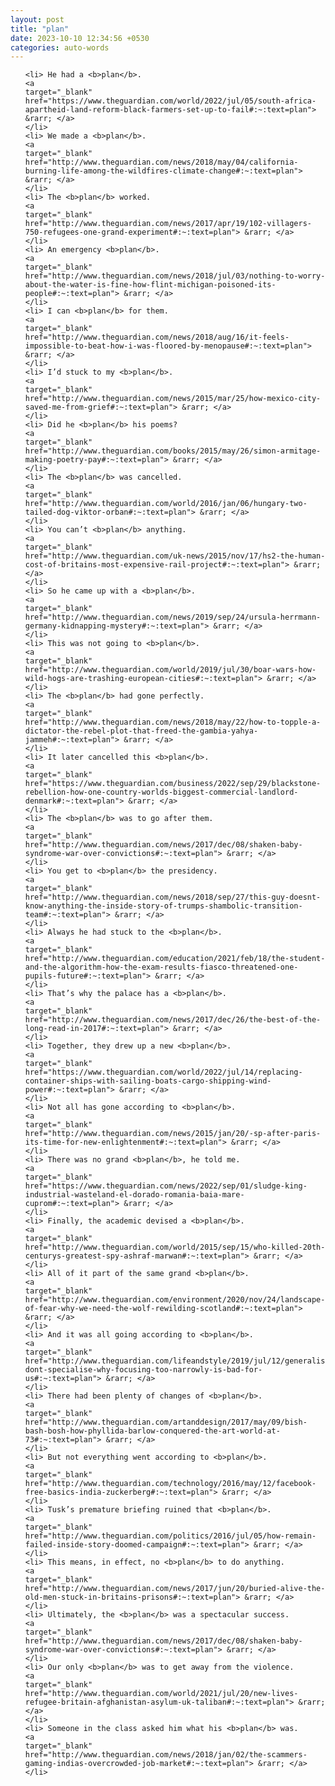 ```yaml
---
layout: post
title: "plan"
date: 2023-10-10 12:34:56 +0530
categories: auto-words
---
```

<ol>

    <li> He had a <b>plan</b>.
    <a 
    target="_blank" 
    href="https://www.theguardian.com/world/2022/jul/05/south-africa-apartheid-land-reform-black-farmers-set-up-to-fail#:~:text=plan"> &rarr; </a>
    </li>
    <li> We made a <b>plan</b>.
    <a 
    target="_blank" 
    href="http://www.theguardian.com/news/2018/may/04/california-burning-life-among-the-wildfires-climate-change#:~:text=plan"> &rarr; </a>
    </li>
    <li> The <b>plan</b> worked.
    <a 
    target="_blank" 
    href="http://www.theguardian.com/news/2017/apr/19/102-villagers-750-refugees-one-grand-experiment#:~:text=plan"> &rarr; </a>
    </li>
    <li> An emergency <b>plan</b>.
    <a 
    target="_blank" 
    href="http://www.theguardian.com/news/2018/jul/03/nothing-to-worry-about-the-water-is-fine-how-flint-michigan-poisoned-its-people#:~:text=plan"> &rarr; </a>
    </li>
    <li> I can <b>plan</b> for them.
    <a 
    target="_blank" 
    href="http://www.theguardian.com/news/2018/aug/16/it-feels-impossible-to-beat-how-i-was-floored-by-menopause#:~:text=plan"> &rarr; </a>
    </li>
    <li> I’d stuck to my <b>plan</b>.
    <a 
    target="_blank" 
    href="http://www.theguardian.com/news/2015/mar/25/how-mexico-city-saved-me-from-grief#:~:text=plan"> &rarr; </a>
    </li>
    <li> Did he <b>plan</b> his poems?
    <a 
    target="_blank" 
    href="http://www.theguardian.com/books/2015/may/26/simon-armitage-making-poetry-pay#:~:text=plan"> &rarr; </a>
    </li>
    <li> The <b>plan</b> was cancelled.
    <a 
    target="_blank" 
    href="http://www.theguardian.com/world/2016/jan/06/hungary-two-tailed-dog-viktor-orban#:~:text=plan"> &rarr; </a>
    </li>
    <li> You can’t <b>plan</b> anything.
    <a 
    target="_blank" 
    href="http://www.theguardian.com/uk-news/2015/nov/17/hs2-the-human-cost-of-britains-most-expensive-rail-project#:~:text=plan"> &rarr; </a>
    </li>
    <li> So he came up with a <b>plan</b>.
    <a 
    target="_blank" 
    href="http://www.theguardian.com/news/2019/sep/24/ursula-herrmann-germany-kidnapping-mystery#:~:text=plan"> &rarr; </a>
    </li>
    <li> This was not going to <b>plan</b>.
    <a 
    target="_blank" 
    href="http://www.theguardian.com/world/2019/jul/30/boar-wars-how-wild-hogs-are-trashing-european-cities#:~:text=plan"> &rarr; </a>
    </li>
    <li> The <b>plan</b> had gone perfectly.
    <a 
    target="_blank" 
    href="http://www.theguardian.com/news/2018/may/22/how-to-topple-a-dictator-the-rebel-plot-that-freed-the-gambia-yahya-jammeh#:~:text=plan"> &rarr; </a>
    </li>
    <li> It later cancelled this <b>plan</b>.
    <a 
    target="_blank" 
    href="https://www.theguardian.com/business/2022/sep/29/blackstone-rebellion-how-one-country-worlds-biggest-commercial-landlord-denmark#:~:text=plan"> &rarr; </a>
    </li>
    <li> The <b>plan</b> was to go after them.
    <a 
    target="_blank" 
    href="http://www.theguardian.com/news/2017/dec/08/shaken-baby-syndrome-war-over-convictions#:~:text=plan"> &rarr; </a>
    </li>
    <li> You get to <b>plan</b> the presidency.
    <a 
    target="_blank" 
    href="http://www.theguardian.com/news/2018/sep/27/this-guy-doesnt-know-anything-the-inside-story-of-trumps-shambolic-transition-team#:~:text=plan"> &rarr; </a>
    </li>
    <li> Always he had stuck to the <b>plan</b>.
    <a 
    target="_blank" 
    href="http://www.theguardian.com/education/2021/feb/18/the-student-and-the-algorithm-how-the-exam-results-fiasco-threatened-one-pupils-future#:~:text=plan"> &rarr; </a>
    </li>
    <li> That’s why the palace has a <b>plan</b>.
    <a 
    target="_blank" 
    href="http://www.theguardian.com/news/2017/dec/26/the-best-of-the-long-read-in-2017#:~:text=plan"> &rarr; </a>
    </li>
    <li> Together, they drew up a new <b>plan</b>.
    <a 
    target="_blank" 
    href="https://www.theguardian.com/world/2022/jul/14/replacing-container-ships-with-sailing-boats-cargo-shipping-wind-power#:~:text=plan"> &rarr; </a>
    </li>
    <li> Not all has gone according to <b>plan</b>.
    <a 
    target="_blank" 
    href="http://www.theguardian.com/news/2015/jan/20/-sp-after-paris-its-time-for-new-enlightenment#:~:text=plan"> &rarr; </a>
    </li>
    <li> There was no grand <b>plan</b>, he told me.
    <a 
    target="_blank" 
    href="https://www.theguardian.com/news/2022/sep/01/sludge-king-industrial-wasteland-el-dorado-romania-baia-mare-cuprom#:~:text=plan"> &rarr; </a>
    </li>
    <li> Finally, the academic devised a <b>plan</b>.
    <a 
    target="_blank" 
    href="http://www.theguardian.com/world/2015/sep/15/who-killed-20th-centurys-greatest-spy-ashraf-marwan#:~:text=plan"> &rarr; </a>
    </li>
    <li> All of it part of the same grand <b>plan</b>.
    <a 
    target="_blank" 
    href="http://www.theguardian.com/environment/2020/nov/24/landscape-of-fear-why-we-need-the-wolf-rewilding-scotland#:~:text=plan"> &rarr; </a>
    </li>
    <li> And it was all going according to <b>plan</b>.
    <a 
    target="_blank" 
    href="http://www.theguardian.com/lifeandstyle/2019/jul/12/generalise-dont-specialise-why-focusing-too-narrowly-is-bad-for-us#:~:text=plan"> &rarr; </a>
    </li>
    <li> There had been plenty of changes of <b>plan</b>.
    <a 
    target="_blank" 
    href="http://www.theguardian.com/artanddesign/2017/may/09/bish-bash-bosh-how-phyllida-barlow-conquered-the-art-world-at-73#:~:text=plan"> &rarr; </a>
    </li>
    <li> But not everything went according to <b>plan</b>.
    <a 
    target="_blank" 
    href="http://www.theguardian.com/technology/2016/may/12/facebook-free-basics-india-zuckerberg#:~:text=plan"> &rarr; </a>
    </li>
    <li> Tusk’s premature briefing ruined that <b>plan</b>.
    <a 
    target="_blank" 
    href="http://www.theguardian.com/politics/2016/jul/05/how-remain-failed-inside-story-doomed-campaign#:~:text=plan"> &rarr; </a>
    </li>
    <li> This means, in effect, no <b>plan</b> to do anything.
    <a 
    target="_blank" 
    href="http://www.theguardian.com/news/2017/jun/20/buried-alive-the-old-men-stuck-in-britains-prisons#:~:text=plan"> &rarr; </a>
    </li>
    <li> Ultimately, the <b>plan</b> was a spectacular success.
    <a 
    target="_blank" 
    href="http://www.theguardian.com/news/2017/dec/08/shaken-baby-syndrome-war-over-convictions#:~:text=plan"> &rarr; </a>
    </li>
    <li> Our only <b>plan</b> was to get away from the violence.
    <a 
    target="_blank" 
    href="http://www.theguardian.com/world/2021/jul/20/new-lives-refugee-britain-afghanistan-asylum-uk-taliban#:~:text=plan"> &rarr; </a>
    </li>
    <li> Someone in the class asked him what his <b>plan</b> was.
    <a 
    target="_blank" 
    href="http://www.theguardian.com/news/2018/jan/02/the-scammers-gaming-indias-overcrowded-job-market#:~:text=plan"> &rarr; </a>
    </li>